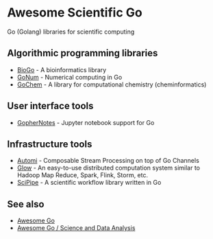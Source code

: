 # Awesome Scientific Go
Go (Golang) libraries for scientific computing

## Algorithmic programming libraries
- [BioGo](https://github.com/biogo/biogo) - A bioinformatics library
- [GoNum](https://github.com/gonum) - Numerical computing in Go
- [GoChem](http://gochem.org/) - A library for computational chemistry (cheminformatics)

## User interface tools
- [GopherNotes](https://github.com/gophergala2016/gophernotes) - Jupyter notebook support for Go

## Infrastructure tools
- [Automi](https://github.com/vladimirvivien/automi) - Composable Stream Processing on top of Go Channels
- [Glow](https://github.com/chrislusf/glow) - An easy-to-use distributed computation system similar to Hadoop Map Reduce, Spark, Flink, Storm, etc.
- [SciPipe](https://github.com/scipipe/scipipe) - A scientific workflow library written in Go

## See also
- [Awesome Go](https://github.com/avelino/awesome-go)
- [Awesome Go / Science and Data Analysis](https://github.com/avelino/awesome-go#science-and-data-analysis)
